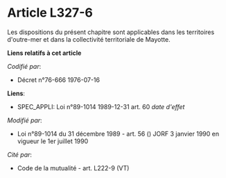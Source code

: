 # Article L327-6

Les dispositions du présent chapitre sont applicables dans les territoires d'outre-mer et dans la collectivité territoriale
de Mayotte.

**Liens relatifs à cet article**

_Codifié par_:

  - Décret n°76-666 1976-07-16

**Liens**:

  - SPEC_APPLI: Loi n°89-1014 1989-12-31 art. 60 *date d'effet*

_Modifié par_:

  - Loi n°89-1014 du 31 décembre 1989 - art. 56 () JORF 3 janvier 1990 en vigueur le 1er juillet 1990

_Cité par_:

  - Code de la mutualité - art. L222-9 (VT)
